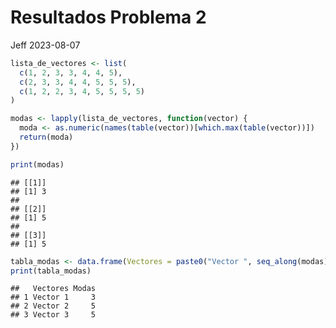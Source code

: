 Resultados Problema 2
================
Jeff
2023-08-07

``` r
lista_de_vectores <- list(
  c(1, 2, 3, 3, 4, 4, 5),          
  c(2, 3, 3, 4, 4, 5, 5, 5),      
  c(1, 2, 2, 3, 4, 5, 5, 5, 5)     
)

modas <- lapply(lista_de_vectores, function(vector) {
  moda <- as.numeric(names(table(vector))[which.max(table(vector))])
  return(moda)
})

print(modas)
```

    ## [[1]]
    ## [1] 3
    ## 
    ## [[2]]
    ## [1] 5
    ## 
    ## [[3]]
    ## [1] 5

``` r
tabla_modas <- data.frame(Vectores = paste0("Vector ", seq_along(modas)), Modas = unlist(modas))
print(tabla_modas)
```

    ##   Vectores Modas
    ## 1 Vector 1     3
    ## 2 Vector 2     5
    ## 3 Vector 3     5
